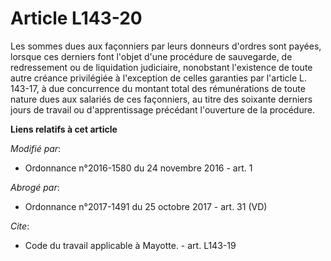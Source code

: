 # Article L143-20

Les sommes dues aux façonniers par leurs donneurs d'ordres sont payées, lorsque ces derniers font l'objet d'une procédure de
sauvegarde, de redressement ou de liquidation judiciaire, nonobstant l'existence de toute autre créance privilégiée à
l'exception de celles garanties par l'article L. 143-17, à due concurrence du montant total des rémunérations de toute nature
dues aux salariés de ces façonniers, au titre des soixante derniers jours de travail ou d'apprentissage précédant l'ouverture
de la procédure.

**Liens relatifs à cet article**

_Modifié par_:

  - Ordonnance n°2016-1580 du 24 novembre 2016 - art. 1

_Abrogé par_:

  - Ordonnance n°2017-1491 du 25 octobre 2017 - art. 31 (VD)

_Cite_:

  - Code du travail applicable à Mayotte. - art. L143-19

